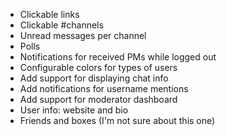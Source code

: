 * Clickable links
 * Clickable #channels
 * Unread messages per channel
 * Polls
 * Notifications for received PMs while logged out
 * Configurable colors for types of users
 * Add support for displaying chat info
 * Add notifications for username mentions
 * Add support for moderator dashboard
 * User info: website and bio
 * Friends and boxes (I'm not sure about this one)